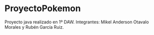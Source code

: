 # ProyectoPokemon
Proyecto java realizado en 1º DAW. 
Integrantes: Mikel Anderson Otavalo Morales y Rubén García Ruiz.
